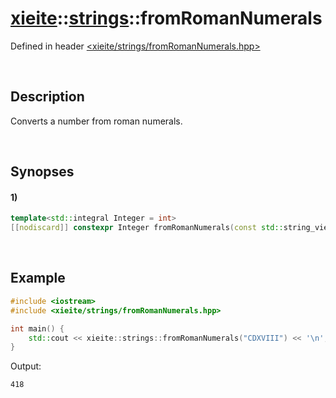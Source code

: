 # [xieite](../xieite.md)\:\:[strings](../strings.md)\:\:fromRomanNumerals
Defined in header [<xieite/strings/fromRomanNumerals.hpp>](../../include/xieite/strings/fromRomanNumerals.hpp)

&nbsp;

## Description
Converts a number from roman numerals.

&nbsp;

## Synopses
#### 1)
```cpp
template<std::integral Integer = int>
[[nodiscard]] constexpr Integer fromRomanNumerals(const std::string_view value) noexcept;
```

&nbsp;

## Example
```cpp
#include <iostream>
#include <xieite/strings/fromRomanNumerals.hpp>

int main() {
    std::cout << xieite::strings::fromRomanNumerals("CDXVIII") << '\n';
}
```
Output:
```
418
```
